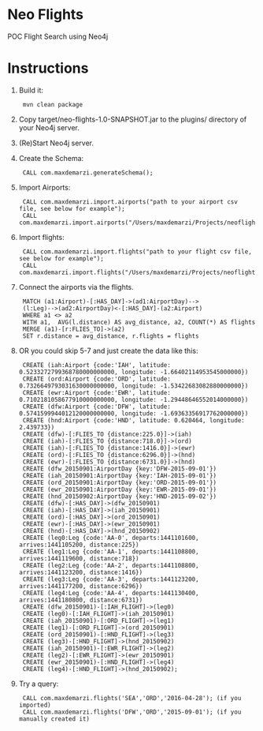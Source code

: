 # Neo Flights
POC Flight Search using Neo4j


# Instructions

1. Build it:

        mvn clean package

2. Copy target/neo-flights-1.0-SNAPSHOT.jar to the plugins/ directory of your Neo4j server.

3. (Re)Start Neo4j server.

4. Create the Schema:

        CALL com.maxdemarzi.generateSchema();

5. Import Airports:

        CALL com.maxdemarzi.import.airports("path to your airport csv file, see below for example");
        CALL com.maxdemarzi.import.airports("/Users/maxdemarzi/Projects/neoflights/src/main/resources/data/airports.csv")


6. Import flights: 

        CALL com.maxdemarzi.import.flights("path to your flight csv file, see below for example");
        CALL com.maxdemarzi.import.flights("/Users/maxdemarzi/Projects/neoflights/src/main/resources/data/flights.csv")

7. Connect the airports via the flights.
        
        MATCH (a1:Airport)-[:HAS_DAY]->(ad1:AirportDay)-->
        (l:Leg)-->(ad2:AirportDay)<-[:HAS_DAY]-(a2:Airport)
        WHERE a1 <> a2
        WITH a1,  AVG(l.distance) AS avg_distance, a2, COUNT(*) AS flights
        MERGE (a1)-[r:FLIES_TO]->(a2)
        SET r.distance = avg_distance, r.flights = flights

8. OR you could skip 5-7 and just create the data like this:

        CREATE (iah:Airport {code:'IAH', latitude: 0.5233272799368780000000000, longitude: -1.66402114953545000000})
        CREATE (ord:Airport {code:'ORD', latitude: 0.7326649793031630000000000, longitude: -1.53422683082880000000})
        CREATE (ewr:Airport {code:'EWR', latitude: 0.7102181058677910000000000, longitude: -1.29448646552014000000})
        CREATE (dfw:Airport {code:'DFW', latitude: 0.5741599944012120000000000, longitude: -1.69363356917762000000})
        CREATE (hnd:Airport {code:'HND', latitude: 0.620464, longitude: 2.439733})
        CREATE (dfw)-[:FLIES_TO {distance:225.0}]->(iah)
        CREATE (iah)-[:FLIES_TO {distance:718.0}]->(ord)
        CREATE (iah)-[:FLIES_TO {distance:1416.0}]->(ewr)
        CREATE (ord)-[:FLIES_TO {distance:6296.0}]->(hnd)
        CREATE (ewr)-[:FLIES_TO {distance:6731.0}]->(hnd)
        CREATE (dfw_20150901:AirportDay {key:'DFW-2015-09-01'})
        CREATE (iah_20150901:AirportDay {key:'IAH-2015-09-01'})
        CREATE (ord_20150901:AirportDay {key:'ORD-2015-09-01'})
        CREATE (ewr_20150901:AirportDay {key:'EWR-2015-09-01'})
        CREATE (hnd_20150902:AirportDay {key:'HND-2015-09-02'})
        CREATE (dfw)-[:HAS_DAY]->(dfw_20150901)
        CREATE (iah)-[:HAS_DAY]->(iah_20150901)
        CREATE (ord)-[:HAS_DAY]->(ord_20150901)
        CREATE (ewr)-[:HAS_DAY]->(ewr_20150901)
        CREATE (hnd)-[:HAS_DAY]->(hnd_20150902)
        CREATE (leg0:Leg {code:'AA-0', departs:1441101600, arrives:1441105200, distance:225})
        CREATE (leg1:Leg {code:'AA-1', departs:1441108800, arrives:1441119600, distance:718})
        CREATE (leg2:Leg {code:'AA-2', departs:1441108800, arrives:1441123200, distance:1416})
        CREATE (leg3:Leg {code:'AA-3', departs:1441123200, arrives:1441177200, distance:6296})
        CREATE (leg4:Leg {code:'AA-4', departs:1441130400, arrives:1441180800, distance:6731})
        CREATE (dfw_20150901)-[:IAH_FLIGHT]->(leg0)
        CREATE (leg0)-[:IAH_FLIGHT]->(iah_20150901)
        CREATE (iah_20150901)-[:ORD_FLIGHT]->(leg1)
        CREATE (leg1)-[:ORD_FLIGHT]->(ord_20150901)
        CREATE (ord_20150901)-[:HND_FLIGHT]->(leg3)
        CREATE (leg3)-[:HND_FLIGHT]->(hnd_20150902)
        CREATE (iah_20150901)-[:EWR_FLIGHT]->(leg2)
        CREATE (leg2)-[:EWR_FLIGHT]->(ewr_20150901)
        CREATE (ewr_20150901)-[:HND_FLIGHT]->(leg4)
        CREATE (leg4)-[:HND_FLIGHT]->(hnd_20150902);
                
                    
9. Try a query:

        CALL com.maxdemarzi.flights('SEA','ORD','2016-04-28'); (if you imported)
        CALL com.maxdemarzi.flights('DFW','ORD','2015-09-01'); (if you manually created it)